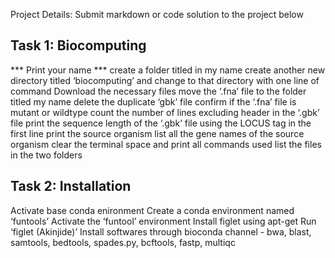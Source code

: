 
Project Details: Submit markdown or code solution to the project below

## Task 1: Biocomputing ##
*** Print your name
*** create a folder titled in my name
create another new directory titled ‘biocomputing’ and change to that directory with one line of command
Download the necessary files
move the ‘.fna’ file to the folder titled my name
delete the duplicate ‘gbk’ file
confirm if the ‘.fna’ file is mutant or wildtype
count the number of lines excluding header in the ‘.gbk’ file
print the sequence length of the ‘.gbk’ file using the LOCUS tag in the first line
print the source organism
list all the gene names of the source organism
clear the terminal space and print all commands used
list the files in the two folders


## Task 2: Installation ##
Activate base conda enironment
Create a conda environment named ‘funtools’
Activate the ‘funtool’ environment
Install figlet using apt-get
Run ‘figlet (Akinjide)’
Install softwares through bioconda channel - bwa, blast, samtools, bedtools, spades.py, bcftools, fastp, multiqc

